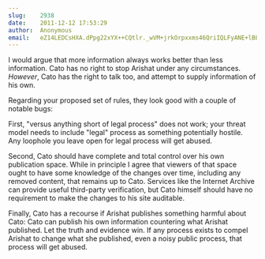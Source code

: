 ```yaml
---
slug:    2938
date:    2011-12-12 17:53:29
author:  Anonymous
email:   eZ14LEDCsHXA.dPpg22xYX++CQtlr._wVM+jrkOrpxxms46QriIQLFyANE+lBL5DBK
---
```


I would argue that more information always works better than less
information.  Cato has no right to stop Arishat under any
circumstances.  <i>However</i>, Cato has the right to talk too, and
attempt to supply information of his own.

Regarding your proposed set of rules, they look good with a couple of
notable bugs:

First, "versus anything short of legal process" does not work; your
threat model needs to include "legal" process as something potentially
hostile.  Any loophole you leave open for legal process will get
abused.

Second, Cato should have complete and total control over his own
publication space.  While in principle I agree that viewers of that
space ought to have some knowledge of the changes over time, including
any removed content, that remains up to Cato.  Services like the
Internet Archive can provide useful third-party verification, but Cato
himself should have no requirement to make the changes to his site
auditable.

Finally, Cato has a recourse if Arishat publishes something harmful
about Cato: Cato can publish his own information countering what
Arishat published.  Let the truth and evidence win.  If any process
exists to compel Arishat to change what she published, even a noisy
public process, that process will get abused.
